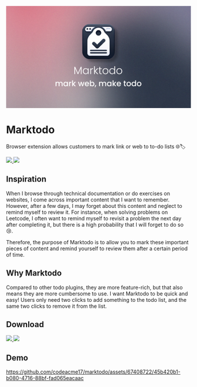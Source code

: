 <img src="/docs/social.png"/>

<h1 >Marktodo</h1>

Browser extension allows customers to mark link or web to to-do lists 🌐🏷️

<p>  
<a href="/docs/zh-doc.md"> 
  <img src="https://img.shields.io/badge/中文文档-%23242D3E?style=flat&labelColor=%23242D3E&logo=microsofttranslator" />
</a>

<img src="https://img.shields.io/badge/License-MIT-%23242D3E?style=flat&labelColor=%23242D3E" />
</p>

## Inspiration

When I browse through technical documentation or do exercises on websites, I come across important content that I want to remember. However, after a few days, I may forget about this content and neglect to remind myself to review it. For instance, when solving problems on Leetcode, I often want to remind myself to revisit a problem the next day after completing it, but there is a high probability that I will forget to do so 😢.

Therefore, the purpose of Marktodo is to allow you to mark these important pieces of content and remind yourself to review them after a certain period of time.

## Why Marktodo
Compared to other todo plugins, they are more feature-rich, but that also means they are more cumbersome to use. I want Marktodo to be quick and easy! Users only need two clicks to add something to the todo list, and the same two clicks to remove it from the list.

## Download

<p>
  <a href="https://addons.mozilla.org/firefox/addon/marktodo/">
    <img height="60" src="https://blog.mozilla.org/addons/files/2020/04/get-the-addon-fx-apr-2020.svg">
  </a>
  <!--
  <img height="60" src="https://storage.googleapis.com/web-dev-uploads/image/WlD8wC6g8khYWPJUsQceQkhXSlv1/iNEddTyWiMfLSwFD6qGq.png"/>
  -->
  <a href="https://microsoftedge.microsoft.com/addons/detail/marktodo/cokonaiohkijfceilgcnnbbeblgpfmci">
    <img height="60" src="https://upload.wikimedia.org/wikipedia/commons/thumb/f/f7/Get_it_from_Microsoft_Badge.svg/320px-Get_it_from_Microsoft_Badge.svg.png"/>
  </a>
</p>

## Demo



https://github.com/codeacme17/marktodo/assets/67408722/45b420b1-b080-4716-88bf-fad065eacaac





